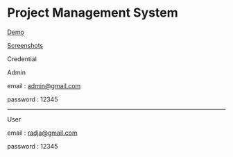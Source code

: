 # Project Management System

[Demo](https://pms-adscript.herokuapp.com)

[Screenshots](https://github.com/adscript/PMS-Rubicamp/tree/master/screenshot)

Credential

Admin

email : admin@gmail.com

password : 12345

----------------------------------

User

email : radja@gmail.com

password : 12345
